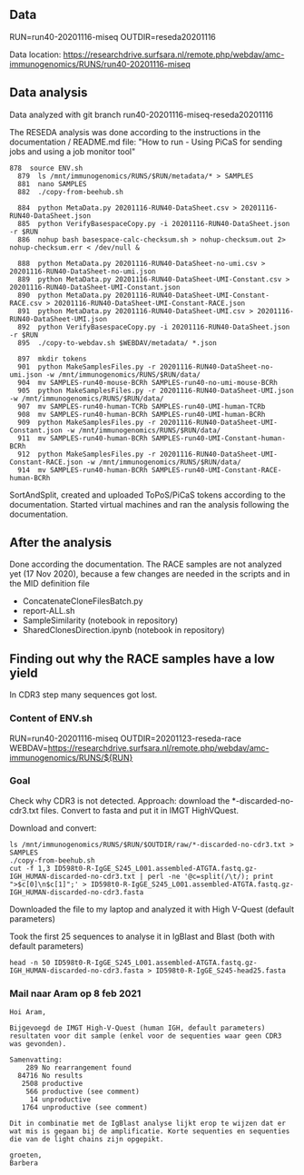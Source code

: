 ## Data

RUN=run40-20201116-miseq
OUTDIR=reseda20201116

Data location: https://researchdrive.surfsara.nl/remote.php/webdav/amc-immunogenomics/RUNS/run40-20201116-miseq

## Data analysis

Data analyzed with git branch run40-20201116-miseq-reseda20201116

The RESEDA analysis was done according to the instructions in the documentation / README.md file: "How to run - Using PiCaS for sending jobs and using a job monitor tool"

```
878  source ENV.sh 
  879  ls /mnt/immunogenomics/RUNS/$RUN/metadata/* > SAMPLES 
  881  nano SAMPLES 
  882  ./copy-from-beehub.sh 

  884  python MetaData.py 20201116-RUN40-DataSheet.csv > 20201116-RUN40-DataSheet.json
  885  python VerifyBasespaceCopy.py -i 20201116-RUN40-DataSheet.json -r $RUN 
  886  nohup bash basespace-calc-checksum.sh > nohup-checksum.out 2> nohup-checksum.err < /dev/null &

  888  python MetaData.py 20201116-RUN40-DataSheet-no-umi.csv > 20201116-RUN40-DataSheet-no-umi.json
  889  python MetaData.py 20201116-RUN40-DataSheet-UMI-Constant.csv > 20201116-RUN40-DataSheet-UMI-Constant.json
  890  python MetaData.py 20201116-RUN40-DataSheet-UMI-Constant-RACE.csv > 20201116-RUN40-DataSheet-UMI-Constant-RACE.json
  891  python MetaData.py 20201116-RUN40-DataSheet-UMI.csv > 20201116-RUN40-DataSheet-UMI.json
  892  python VerifyBasespaceCopy.py -i 20201116-RUN40-DataSheet.json -r $RUN 
  895  ./copy-to-webdav.sh $WEBDAV/metadata/ *.json

  897  mkdir tokens
  901  python MakeSamplesFiles.py -r 20201116-RUN40-DataSheet-no-umi.json -w /mnt/immunogenomics/RUNS/$RUN/data/
  904  mv SAMPLES-run40-mouse-BCRh SAMPLES-run40-no-umi-mouse-BCRh
  905  python MakeSamplesFiles.py -r 20201116-RUN40-DataSheet-UMI.json -w /mnt/immunogenomics/RUNS/$RUN/data/
  907  mv SAMPLES-run40-human-TCRb SAMPLES-run40-UMI-human-TCRb
  908  mv SAMPLES-run40-human-BCRh SAMPLES-run40-UMI-human-BCRh
  909  python MakeSamplesFiles.py -r 20201116-RUN40-DataSheet-UMI-Constant.json -w /mnt/immunogenomics/RUNS/$RUN/data/
  911  mv SAMPLES-run40-human-BCRh SAMPLES-run40-UMI-Constant-human-BCRh
  912  python MakeSamplesFiles.py -r 20201116-RUN40-DataSheet-UMI-Constant-RACE.json -w /mnt/immunogenomics/RUNS/$RUN/data/
  914  mv SAMPLES-run40-human-BCRh SAMPLES-run40-UMI-Constant-RACE-human-BCRh
```

SortAndSplit, created and uploaded ToPoS/PiCaS tokens according to the documentation. Started virtual machines and ran the analysis following the documentation.

## After the analysis

Done according the documentation. The RACE samples are not analyzed yet (17 Nov 2020), because a few changes are needed in the scripts and in the MID definition file

* ConcatenateCloneFilesBatch.py
* report-ALL.sh
* SampleSimilarity (notebook in repository)
* SharedClonesDirection.ipynb (notebook in repository)

## Finding out why the RACE samples have a low yield

In CDR3 step many sequences got lost.

### Content of ENV.sh

RUN=run40-20201116-miseq
OUTDIR=20201123-reseda-race
WEBDAV=https://researchdrive.surfsara.nl/remote.php/webdav/amc-immunogenomics/RUNS/${RUN}

### Goal

Check why CDR3 is not detected. Approach: download the *-discarded-no-cdr3.txt files. Convert to fasta and put it in IMGT HighVQuest.

Download and convert:

```
ls /mnt/immunogenomics/RUNS/$RUN/$OUTDIR/raw/*-discarded-no-cdr3.txt > SAMPLES
./copy-from-beehub.sh
cut -f 1,3 ID598t0-R-IgGE_S245_L001.assembled-ATGTA.fastq.gz-IGH_HUMAN-discarded-no-cdr3.txt | perl -ne '@c=split(/\t/); print ">$c[0]\n$c[1]";' > ID598t0-R-IgGE_S245_L001.assembled-ATGTA.fastq.gz-IGH_HUMAN-discarded-no-cdr3.fasta
```

Downloaded the file to my laptop and analyzed it with High V-Quest (default parameters)

Took the first 25 sequences to analyse it in IgBlast and Blast (both with default parameters)

```
head -n 50 ID598t0-R-IgGE_S245_L001.assembled-ATGTA.fastq.gz-IGH_HUMAN-discarded-no-cdr3.fasta > ID598t0-R-IgGE_S245-head25.fasta
```

### Mail naar Aram op 8 feb 2021

```
Hoi Aram,

Bijgevoegd de IMGT High-V-Quest (human IGH, default parameters) resultaten voor dit sample (enkel voor de sequenties waar geen CDR3 was gevonden).

Samenvatting:
    289 No rearrangement found
  84716 No results
   2508 productive
    566 productive (see comment)
     14 unproductive
   1764 unproductive (see comment)

Dit in combinatie met de IgBlast analyse lijkt erop te wijzen dat er wat mis is gegaan bij de amplificatie. Korte sequenties en sequenties die van de light chains zijn opgepikt.

groeten,
Barbera
```
